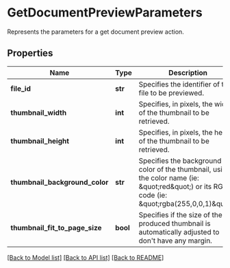 # GetDocumentPreviewParameters

Represents the parameters for a get document preview action.
## Properties
Name | Type | Description | Notes
------------ | ------------- | ------------- | -------------
**file_id** | **str** | Specifies the identifier of the file to be previewed. | 
**thumbnail_width** | **int** | Specifies, in pixels, the width of the thumbnail to be retrieved. | [optional] [default to 140]
**thumbnail_height** | **int** | Specifies, in pixels, the height of the thumbnail to be retrieved. | [optional] [default to 220]
**thumbnail_background_color** | **str** | Specifies the background color of the thumbnail, using the color name (ie: \&quot;red\&quot;) or its RGBa code (ie: \&quot;rgba(255,0,0,1)\&quot;). | [optional] [default to 'rgba(0,0,0,0)']
**thumbnail_fit_to_page_size** | **bool** | Specifies if the size of the produced thumbnail is automatically adjusted to don&#39;t have any margin. | [optional] [default to True]

[[Back to Model list]](../README.md#documentation-for-models) [[Back to API list]](../README.md#documentation-for-api-endpoints) [[Back to README]](../README.md)


